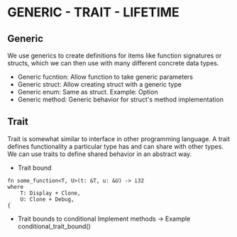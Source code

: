 # GENERIC - TRAIT - LIFETIME 

## Generic 
We use generics to create definitions for items like function signatures or structs, which we can then use with many different concrete data types.

- Generic fucntion: Allow function to take generic parameters 
- Generic struct: Allow creating struct with a generic type 
- Generic enum: Same as struct. Example: Option<T>
- Generic method: Generic behavior for struct's method implementation

## Trait 
Trait is somewhat similar to interface in other programming language.
A trait defines functionality a particular type has and can share with other types. We can use traits to define shared behavior in an abstract way.

- Trait bound
```
fn some_function<T, U>(t: &T, u: &U) -> i32
where
    T: Display + Clone,
    U: Clone + Debug,
{
```

- Trait bounds to conditional Implement methods -> Example conditional_trait_bound()

